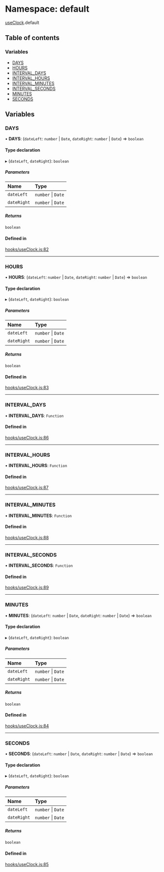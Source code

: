 # Namespace: default

[useClock](useClock.md).default

## Table of contents

### Variables

- [DAYS](useClock.default.md#days)
- [HOURS](useClock.default.md#hours)
- [INTERVAL\_DAYS](useClock.default.md#interval_days)
- [INTERVAL\_HOURS](useClock.default.md#interval_hours)
- [INTERVAL\_MINUTES](useClock.default.md#interval_minutes)
- [INTERVAL\_SECONDS](useClock.default.md#interval_seconds)
- [MINUTES](useClock.default.md#minutes)
- [SECONDS](useClock.default.md#seconds)

## Variables

### DAYS

• **DAYS**: (`dateLeft`: `number` \| `Date`, `dateRight`: `number` \| `Date`) => `boolean`

#### Type declaration

▸ (`dateLeft`, `dateRight`): `boolean`

##### Parameters

| Name | Type |
| :------ | :------ |
| `dateLeft` | `number` \| `Date` |
| `dateRight` | `number` \| `Date` |

##### Returns

`boolean`

#### Defined in

[hooks/useClock.js:82](https://github.com/Twipped/hooks/blob/86a2b07/hooks/useClock.js#L82)

___

### HOURS

• **HOURS**: (`dateLeft`: `number` \| `Date`, `dateRight`: `number` \| `Date`) => `boolean`

#### Type declaration

▸ (`dateLeft`, `dateRight`): `boolean`

##### Parameters

| Name | Type |
| :------ | :------ |
| `dateLeft` | `number` \| `Date` |
| `dateRight` | `number` \| `Date` |

##### Returns

`boolean`

#### Defined in

[hooks/useClock.js:83](https://github.com/Twipped/hooks/blob/86a2b07/hooks/useClock.js#L83)

___

### INTERVAL\_DAYS

• **INTERVAL\_DAYS**: `Function`

#### Defined in

[hooks/useClock.js:86](https://github.com/Twipped/hooks/blob/86a2b07/hooks/useClock.js#L86)

___

### INTERVAL\_HOURS

• **INTERVAL\_HOURS**: `Function`

#### Defined in

[hooks/useClock.js:87](https://github.com/Twipped/hooks/blob/86a2b07/hooks/useClock.js#L87)

___

### INTERVAL\_MINUTES

• **INTERVAL\_MINUTES**: `Function`

#### Defined in

[hooks/useClock.js:88](https://github.com/Twipped/hooks/blob/86a2b07/hooks/useClock.js#L88)

___

### INTERVAL\_SECONDS

• **INTERVAL\_SECONDS**: `Function`

#### Defined in

[hooks/useClock.js:89](https://github.com/Twipped/hooks/blob/86a2b07/hooks/useClock.js#L89)

___

### MINUTES

• **MINUTES**: (`dateLeft`: `number` \| `Date`, `dateRight`: `number` \| `Date`) => `boolean`

#### Type declaration

▸ (`dateLeft`, `dateRight`): `boolean`

##### Parameters

| Name | Type |
| :------ | :------ |
| `dateLeft` | `number` \| `Date` |
| `dateRight` | `number` \| `Date` |

##### Returns

`boolean`

#### Defined in

[hooks/useClock.js:84](https://github.com/Twipped/hooks/blob/86a2b07/hooks/useClock.js#L84)

___

### SECONDS

• **SECONDS**: (`dateLeft`: `number` \| `Date`, `dateRight`: `number` \| `Date`) => `boolean`

#### Type declaration

▸ (`dateLeft`, `dateRight`): `boolean`

##### Parameters

| Name | Type |
| :------ | :------ |
| `dateLeft` | `number` \| `Date` |
| `dateRight` | `number` \| `Date` |

##### Returns

`boolean`

#### Defined in

[hooks/useClock.js:85](https://github.com/Twipped/hooks/blob/86a2b07/hooks/useClock.js#L85)
